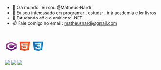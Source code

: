 - 👋 Olá mundo , eu sou @Matheus-Nardi
- 👀 Eu sou interessado em programar , estudar , ir à academia e ler livros 
- 🌱 Estudando c# e o ambiente .NET
- 📫 Fale comigo no email : matheuznardi@gmail.com
##
<div style="display: inline_block"><br>
 <img align="center" alt="-Csharp" height="30" width="40" src="https://raw.githubusercontent.com/devicons/devicon/master/icons/csharp/csharp-original.svg">
 <img align="center" alt="-HTML" height="30" width="40" src="https://raw.githubusercontent.com/devicons/devicon/master/icons/html5/html5-original.svg">
 <img align="center" alt="-CSS" height="30" width="40" src="https://raw.githubusercontent.com/devicons/devicon/master/icons/css3/css3-original.svg">
</div>

##
 <a href = "matheuznardi@gmail.com"><img src="https://img.shields.io/badge/-Gmail-%23333?style=for-the-badge&logo=gmail&logoColor=white" target="_blank"></a>
 <a href="https://instagram.com/matheus_nardii" target="_blank"><img src="https://img.shields.io/badge/-Instagram-%23E4405F?style=for-the-badge&logo=instagram&logoColor=white" target="_blank"></a>
 <a href="https://www.linkedin.com/in/matheus-nardi-038169281" target="_blank"><img src="https://img.shields.io/badge/-LinkedIn-%230077B5?style=for-the-badge&logo=linkedin&logoColor=white" target="_blank"></a>


